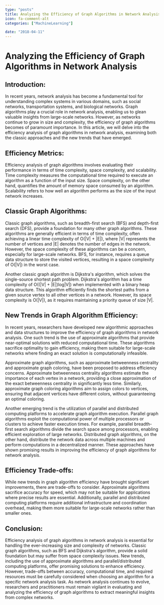 ```yaml
---
type: "posts"
title: Analyzing the Efficiency of Graph Algorithms in Network Analysis
icon: fa-comment-alt
categories: ["MachineLearning"]

date: "2018-04-11"
---
```




# Analyzing the Efficiency of Graph Algorithms in Network Analysis

## Introduction:
In recent years, network analysis has become a fundamental tool for understanding complex systems in various domains, such as social networks, transportation systems, and biological networks. Graph algorithms play a crucial role in network analysis, enabling us to glean valuable insights from large-scale networks. However, as networks continue to grow in size and complexity, the efficiency of graph algorithms becomes of paramount importance. In this article, we will delve into the efficiency analysis of graph algorithms in network analysis, examining both the classic approaches and the new trends that have emerged.

## Efficiency Metrics:
Efficiency analysis of graph algorithms involves evaluating their performance in terms of time complexity, space complexity, and scalability. Time complexity measures the computational time required to execute an algorithm as a function of the input size. Space complexity, on the other hand, quantifies the amount of memory space consumed by an algorithm. Scalability refers to how well an algorithm performs as the size of the input network increases.

## Classic Graph Algorithms:
Classic graph algorithms, such as breadth-first search (BFS) and depth-first search (DFS), provide a foundation for many other graph algorithms. These algorithms are generally efficient in terms of time complexity, often achieving a linear time complexity of O(|V| + |E|), where |V| represents the number of vertices and |E| denotes the number of edges in the network. However, the space complexity of these algorithms can be a concern, especially for large-scale networks. BFS, for instance, requires a queue data structure to store the visited vertices, resulting in a space complexity of O(|V|) in the worst case.

Another classic graph algorithm is Dijkstra's algorithm, which solves the single-source shortest path problem. Dijkstra's algorithm has a time complexity of O((|V| + |E|)log|V|) when implemented with a binary heap data structure. This algorithm efficiently finds the shortest paths from a given source vertex to all other vertices in a network. However, its space complexity is O(|V|), as it requires maintaining a priority queue of size |V|.

## New Trends in Graph Algorithm Efficiency:
In recent years, researchers have developed new algorithmic approaches and data structures to improve the efficiency of graph algorithms in network analysis. One such trend is the use of approximate algorithms that provide near-optimal solutions with reduced computational time. These algorithms sacrifice optimality to gain efficiency, making them suitable for large-scale networks where finding an exact solution is computationally infeasible.

Approximate graph algorithms, such as approximate betweenness centrality and approximate graph coloring, have been proposed to address efficiency concerns. Approximate betweenness centrality algorithms estimate the importance of each vertex in a network, providing a close approximation of the exact betweenness centrality in significantly less time. Similarly, approximate graph coloring algorithms aim to assign colors to vertices, ensuring that adjacent vertices have different colors, without guaranteeing an optimal coloring.

Another emerging trend is the utilization of parallel and distributed computing platforms to accelerate graph algorithm execution. Parallel graph algorithms exploit the computational power of multiple processors or clusters to achieve faster execution times. For example, parallel breadth-first search algorithms divide the search space among processors, enabling efficient exploration of large networks. Distributed graph algorithms, on the other hand, distribute the network data across multiple machines and perform computations in a decentralized manner. These approaches have shown promising results in improving the efficiency of graph algorithms for network analysis.

## Efficiency Trade-offs:
While new trends in graph algorithm efficiency have brought significant improvements, there are trade-offs to consider. Approximate algorithms sacrifice accuracy for speed, which may not be suitable for applications where precise results are essential. Additionally, parallel and distributed computing platforms require additional infrastructure and coordination overhead, making them more suitable for large-scale networks rather than smaller ones.

## Conclusion:
Efficiency analysis of graph algorithms in network analysis is essential for handling the ever-increasing size and complexity of networks. Classic graph algorithms, such as BFS and Dijkstra's algorithm, provide a solid foundation but may suffer from space complexity issues. New trends, including the use of approximate algorithms and parallel/distributed computing platforms, offer promising solutions to enhance efficiency. However, trade-offs between accuracy, computational time, and required resources must be carefully considered when choosing an algorithm for a specific network analysis task. As network analysis continues to evolve, researchers and practitioners must remain vigilant in evaluating and analyzing the efficiency of graph algorithms to extract meaningful insights from complex networks.
